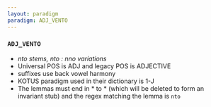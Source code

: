 ```yaml
---
layout: paradigm
paradigm: ADJ_VENTO
---
```

### ` ADJ_VENTO `

* _nto stems, nto : nno variations_
* Universal POS is ADJ and legacy POS is ADJECTIVE
* suffixes use back vowel harmony
* KOTUS paradigm used in their dictionary is 1-J
* The lemmas must end in * to * (which will be deleted to form an invariant stub) and the regex matching the lemma is ` nto `
